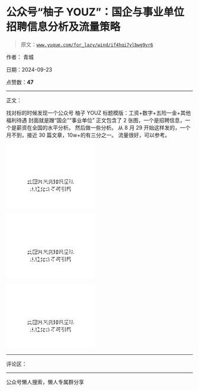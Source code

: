 # 公众号“柚子 YOUZ”：国企与事业单位招聘信息分析及流量策略

> 原文：[`www.yuque.com/for_lazy/wind/if4hqi7ylbwg9vr6`](https://www.yuque.com/for_lazy/wind/if4hqi7ylbwg9vr6)

作者： 青城

日期：2024-09-23

点赞数：**47**

* * *

正文：

找对标的时候发现一个公众号 柚子 YOUZ 标题模版：工资+数字+五险一金+其他福利待遇 封面就是蹭“国企”“事业单位”
正文包含了 2 张图，一个是招聘信息，一个是薪资在全国的水平分析。 然后做一些分析。 从 8 月 29 开始这样发的，一个月不到，接近 30 篇文章，10w+的有三分之一。
流量很好，可以参考。

![](img/b76914887452089b69bbfd3655e6f0ab.png "None")

![](img/4994199e7a2458b8cb75beb501ac05ea.png "None")

![](img/f2162af3101485c62ca55d58d18e00e7.png "None")

* * *

评论区：

* * *

公众号懒人搜索，懒人专属群分享